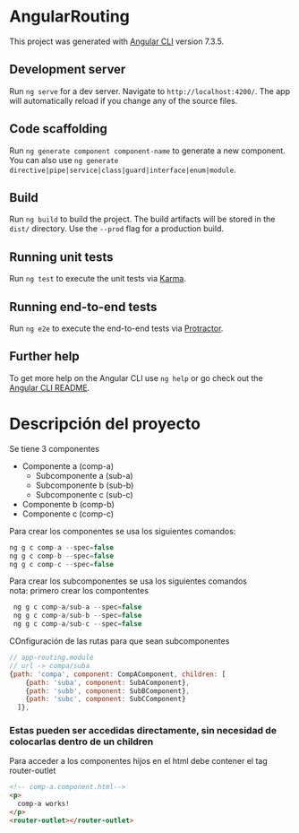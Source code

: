 # AngularRouting

This project was generated with [Angular CLI](https://github.com/angular/angular-cli) version 7.3.5.

## Development server

Run `ng serve` for a dev server. Navigate to `http://localhost:4200/`. The app will automatically reload if you change any of the source files.

## Code scaffolding

Run `ng generate component component-name` to generate a new component. You can also use `ng generate directive|pipe|service|class|guard|interface|enum|module`.

## Build

Run `ng build` to build the project. The build artifacts will be stored in the `dist/` directory. Use the `--prod` flag for a production build.

## Running unit tests

Run `ng test` to execute the unit tests via [Karma](https://karma-runner.github.io).

## Running end-to-end tests

Run `ng e2e` to execute the end-to-end tests via [Protractor](http://www.protractortest.org/).

## Further help

To get more help on the Angular CLI use `ng help` or go check out the [Angular CLI README](https://github.com/angular/angular-cli/blob/master/README.md).

# Descripción del proyecto 

Se tiene 3 componentes 

  * Componente a (comp-a)
    * Subcomponente a (sub-a)
    * Subcomponente b (sub-b)
    * Subcomponente c (sub-c)
  * Componente b (comp-b)
  * Componente c (comp-c)

Para crear los componentes se usa los siguientes comandos:
```javascript
ng g c comp-a --spec=false
ng g c comp-b --spec=false
ng g c comp-c --spec=false
```

Para crear los subcomponentes se usa los siguientes comandos  
nota: primero crear los compontentes
```javascript
 ng g c comp-a/sub-a --spec=false
 ng g c comp-a/sub-b --spec=false
 ng g c comp-a/sub-c --spec=false
```

COnfiguración de las rutas para que sean subcomponentes
```javascript
// app-routing.module
// url -> compa/suba
{path: 'compa', component: CompAComponent, children: [
    {path: 'suba', component: SubAComponent},
    {path: 'subb', component: SubBComponent},
    {path: 'subc', component: SubCComponent}
  ]},
```
### Estas pueden ser accedidas directamente, sin necesidad de colocarlas dentro de un children 
Para acceder a los componentes hijos en el html debe contener el tag router-outlet
```html
<!-- comp-a.component.html-->
<p>
  comp-a works!
</p>
<router-outlet></router-outlet>
```
